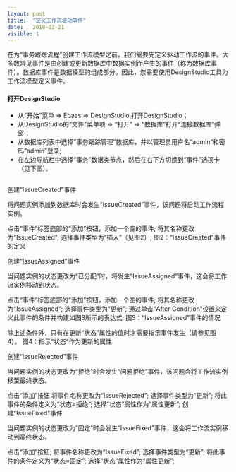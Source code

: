 ```yaml
---
layout: post
title:  "定义工作流驱动事件"
date:   2018-03-21
visible: 1
---
```


在为“事务跟踪流程”创建工作流模型之前，我们需要先定义驱动工作流的事件。大多数常见事件是由创建或更新数据库中数据实例而产生的事件（称为数据库事件）。数据库事件是数据模型的组成部分。因此，您需要使用DesignStudio工具为工作流模型定义事件。

#### 打开DesignStudio

* 从“开始”菜单 => Ebaas => DesignStudio,打开DesignStudio；
* 从DesignStudio的“文件”菜单项 => “打开” => “数据库”打开“连接数据库”弹窗；
* 从数据库列表中选择“事务跟踪管理”数据库，并以管理员用户名“admin”和密码“admin”登录;
* 在左边导航栏中选择“事务”数据类节点，然后在右下方切换到“事件”选项卡 （见下图）。

<img src="{{'/assets/img/2018-3-21-定义数据库事件.png' | prepend: site.baseurl }}" alt="">

创建“IssueCreated”事件

将问题实例添加到数据库时会发生“IssueCreated”事件，该问题将启动工作流程实例。

点击“事件”标签底部的“添加”按钮，添加一个空的事件;
将其名称更改为“IssueCreated”;
选择事件类型为“插入”（见图2）;
图2：“IssueCreated”事件的定义

创建“IssueAssigned”事件

当问题实例的状态更改为“已分配”时，将发生“IssueAssigned”事件，这会将工作流实例移动到状态。

点击“事件”标签底部的“添加”按钮，添加一个空的事件;
将其名称更改为“IssueAssigned”;
选择事件类型为“更新”;
通过单击“After Condition”设置来定义此事件的条件并构建如图3所示的表达式;
图3：“IssueAssigned”事件的情况

除上述条件外，只有在更新“状态”属性的值时才需要指示事件发生（请参见图4）。
图4：指示“状态”作为更新的属性

创建“IssueRejected”事件

当问题实例的状态更改为“拒绝”时会发生“问题拒绝”事件，该问题会将工作流实例移至最终状态。

点击“添加”按钮
将事件名称更改为“IssueRejected”;
选择事件类型为“更新”;
将此事件的条件定义为“状态=拒绝”;
选择“状态”属性作为“属性更新”;
创建“IssueFixed”事件

当问题实例的状态更改为“固定”时会发生“IssueFixed”事件，这会将工作流实例移动到最终状态。

点击“添加”按钮;
将事件名称更改为“IssueFixed”;
选择事件类型为“更新”;
将此事件的条件定义为“状态=固定”;
选择“状态”属性作为“属性更新”;
